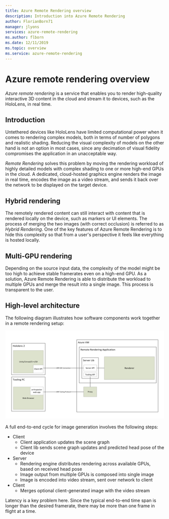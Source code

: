 ```yaml
---
title: Azure Remote Rendering overview
description: Introduction into Azure Remote Rendering
author: FlorianBorn71
manager: jlyons
services: azure-remote-rendering
ms.author: flborn
ms.date: 12/11/2019
ms.topic: overview
ms.service: azure-remote-rendering
---
```



# Azure remote rendering overview

*Azure remote rendering* is a service that enables you to render high-quality interactive 3D content in the cloud and stream it to devices, such as the HoloLens, in real time.

## Introduction

Untethered devices like HoloLens have limited computational power when it comes to rendering complex models, both in terms of number of polygons and realistic shading. Reducing the visual complexity of models on the other hand is not an option in most cases, since any decimation of visual fidelity compromises the application in an unacceptable way.

*Remote Rendering* solves this problem by moving the rendering workload of highly detailed models with complex shading to one or more high-end GPUs in the cloud. A dedicated, cloud-hosted graphics engine renders the image in real time, encodes the image as a video stream, and sends it back over the network to be displayed on the target device.

## Hybrid rendering

The remotely rendered content can still interact with content that is rendered locally on the device, such as markers or UI elements. The process of merging the two images (with correct occlusion) is referred to as *Hybrid Rendering*. One of the key features of Azure Remote Rendering is to hide this complexity so that from a user's perspective it feels like everything is hosted locally.

## Multi-GPU rendering

Depending on the source input data, the complexity of the model might be too high to achieve stable framerates even on a high-end GPU. As a solution, Azure Remote Rendering is able to distribute the workload to multiple GPUs and merge the result into a single image. This process is transparent to the user.

## High-level architecture

The following diagram illustrates how software components work together in a remote rendering setup:

![Architecture](./media/arr-highLevel-architecture.png)

A full end-to-end cycle for image generation involves the following steps:

* Client
  * Client application updates the scene graph
  * Client lib sends scene graph updates and predicted head pose of the device
* Server
  * Rendering engine distributes rendering across available GPUs, based on received head pose
  * Image output from multiple GPUs is composed into single image
  * Image is encoded into video stream, sent over network to client
* Client
  * Merges optional client-generated image with the video stream

Latency is a key problem here. Since the typical end-to-end time span is longer than the desired framerate, there may be more than one frame in flight at a time.